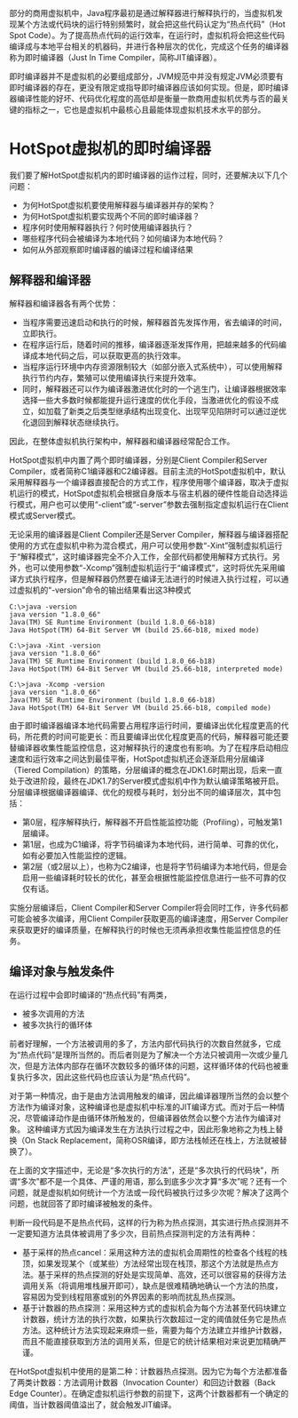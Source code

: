 部分的商用虚拟机中，Java程序最初是通过解释器进行解释执行的，当虚拟机发现某个方法或代码块的运行特别频繁时，就会把这些代码认定为“热点代码”（Hot Spot Code）。为了提高热点代码的运行效率，在运行时，虚拟机将会把这些代码编译成与本地平台相关的机器码，并进行各种层次的优化，完成这个任务的编译器称为即时编译器（Just In Time Compiler，简称JIT编译器）。

即时编译器并不是虚拟机的必要组成部分，JVM规范中并没有规定JVM必须要有即时编译器的存在，更没有限定或指导即时编译器应该如何实现。但是，即时编译器编译性能的好坏、代码优化程度的高低却是衡量一款商用虚拟机优秀与否的最关键的指标之一，它也是虚拟机中最核心且最能体现虚拟机技术水平的部分。

# HotSpot虚拟机的即时编译器
我们要了解HotSpot虚拟机内的即时编译器的运作过程，同时，还要解决以下几个问题：
- 为何HotSpot虚拟机要使用解释器与编译器并存的架构？
- 为何HotSpot虚拟机要实现两个不同的即时编译器？
- 程序何时使用解释器执行？何时使用编译器执行？
- 哪些程序代码会被编译为本地代码？如何编译为本地代码？
- 如何从外部观察即时编译器的编译过程和编译结果

## 解释器和编译器
解释器和编译器各有两个优势：
- 当程序需要迅速启动和执行的时候，解释器首先发挥作用，省去编译的时间，立即执行。
- 在程序运行后，随着时间的推移，编译器逐渐发挥作用，把越来越多的代码编译成本地代码之后，可以获取更高的执行效率。
- 当程序运行环境中内存资源限制较大（如部分嵌入式系统中），可以使用解释执行节约内存，繁殖可以使用编译执行来提升效率。
- 同时，解释器还可以作为编译器激进优化时的一个逃生门，让编译器根据效率选择一些大多数时候都能提升运行速度的优化手段，当激进优化的假设不成立，如加载了新类之后类型继承结构出现变化、出现罕见陷阱时可以通过逆优化退回到解释状态继续执行。

因此，在整体虚拟机执行架构中，解释器和编译器经常配合工作。

HotSpot虚拟机中内置了两个即时编译器，分别是Client Compiler和Server Compiler，或者简称C1编译器和C2编译器。目前主流的HotSpot虚拟机中，默认采用解释器与一个编译器直接配合的方式工作，程序使用哪个编译器，取决于虚拟机运行的模式，HotSpot虚拟机会根据自身版本与宿主机器的硬件性能自动选择运行模式，用户也可以使用“-client”或“-server”参数去强制指定虚拟机运行在Client模式或Server模式。

无论采用的编译器是Client Compiler还是Server Compiler，解释器与编译器搭配使用的方式在虚拟机中称为混合模式，用户可以使用参数“-Xint”强制虚拟机运行于“解释模式”，这时编译器完全不介入工作，全部代码都使用解释方式执行。另外，也可以使用参数“-Xcomp”强制虚拟机运行于“编译模式”，这时将优先采用编译方式执行程序，但是解释器仍然要在编译无法进行的时候进入执行过程，可以通过虚拟机的“-version”命令的输出结果看出这3种模式
```
C:\>java -version
java version "1.8.0_66"
Java(TM) SE Runtime Environment (build 1.8.0_66-b18)
Java HotSpot(TM) 64-Bit Server VM (build 25.66-b18, mixed mode)

C:\>java -Xint -version
java version "1.8.0_66"
Java(TM) SE Runtime Environment (build 1.8.0_66-b18)
Java HotSpot(TM) 64-Bit Server VM (build 25.66-b18, interpreted mode)

C:\>java -Xcomp -version
java version "1.8.0_66"
Java(TM) SE Runtime Environment (build 1.8.0_66-b18)
Java HotSpot(TM) 64-Bit Server VM (build 25.66-b18, compiled mode)
```

由于即时编译器编译本地代码需要占用程序运行时间，要编译出优化程度更高的代码，所花费的时间可能更长：而且要编译出优化程度更高的代码，解释器可能还要替编译器收集性能监控信息，这对解释执行的速度也有影响。为了在程序启动相应速度和运行效率之间达到最佳平衡，HotSpot虚拟机还会逐渐启用分层编译（Tiered Compilation）的策略，分层编译的概念在JDK1.6时期出现，后来一直处于改进阶段，最终在JDK1.7的Server模式虚拟机中作为默认编译策略被开启。分层编译根据编译器编译、优化的规模与耗时，划分出不同的编译层次，其中包括：
- 第0层，程序解释执行，解释器不开启性能监控功能（Profiling），可触发第1层编译。
- 第1层，也成为C1编译，将字节码编译为本地代码，进行简单、可靠的优化，如有必要加入性能监控的逻辑。
- 第2层（或2层以上），也称为C2编译，也是将字节码编译为本地代码，但是会启用一些编译耗时较长的优化，甚至会根据性能监控信息进行一些不可靠的仅仅有话。

实施分层编译后，Client Compiler和Server Compiler将会同时工作，许多代码都可能会被多次编译，用Client Compiler获取更高的编译速度，用Server Compiler来获取更好的编译质量，在解释执行的时候也无须再承担收集性能监控信息的任务。

## 编译对象与触发条件
在运行过程中会即时编译的“热点代码”有两类，
- 被多次调用的方法
- 被多次执行的循环体

前者好理解，一个方法被调用的多了，方法内部代码执行的次数自然就多，它成为“热点代码”是理所当然的。而后者则是为了解决一个方法只被调用一次或少量几次，但是方法体内部存在循环次数较多的循环体的问题，这样循环体的代码也被重复执行多次，因此这些代码也应该认为是“热点代码”。

对于第一种情况，由于是由方法调用触发的编译，因此编译器理所当然的会以整个方法作为编译对象，这种编译也是虚拟机中标准的JIT编译方式。而对于后一种情况，尽管编译动作是由循环体所触发的，但编译器依然会以整个方法作为编译对象。
这种编译方式因为编译发生在方法执行过程之中，因此形象地称之为栈上替换（On Stack Replacement，简称OSR编译，即方法栈帧还在栈上，方法就被替换了）。

在上面的文字描述中，无论是“多次执行的方法”，还是“多次执行的代码块”，所谓“多次”都不是一个具体、严谨的用语，那么到底多少次才算“多次”呢？还有一个问题，就是虚拟机如何统计一个方法或一段代码被执行过多少次呢？解决了这两个问题，也就回答了即时编译被触发的条件。

判断一段代码是不是热点代码，这样的行为称为热点探测，其实进行热点探测并不一定要知道方法具体被调用了多少次，目前热点探测判定的方法有两种：
- 基于采样的热点cancel：采用这种方法的虚拟机会周期性的检查各个线程的栈顶，如果发现某个（或某些）方法经常出现在栈顶，那这个方法就是热点方法。基于采样的热点探测的好处是实现简单、高效，还可以很容易的获得方法调用关系（将调用堆栈展开即可），缺点是很难精确地确认一个方法的热度，容易因为受到线程阻塞或别的外界因素的影响而扰乱热点探测。
- 基于计数器的热点探测：采用这种方式的虚拟机会为每个方法甚至代码块建立计数器，统计方法的执行次数，如果执行次数超过一定的阈值就任务它是热点方法。这种统计方法实现起来麻烦一些，需要为每个方法建立并维护计数器，而且不能直接获取到方法的调用关系，但是它的统计结果相对来说更加精确严谨。

在HotSpot虚拟机中使用的是第二种：计数器热点探测。因为它为每个方法都准备了两类计数器：方法调用计数器（Invocation Counter）和回边计数器（Back Edge Counter）。在确定虚拟机运行参数的前提下，这两个计数器都有一个确定的阈值，当计数器阈值溢出了，就会触发JIT编译。